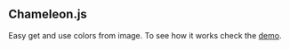 ## Chameleon.js

Easy get and use colors from image. To see how it works check the [demo](http://vadimfedorov.ru/lab/chameleon-js).